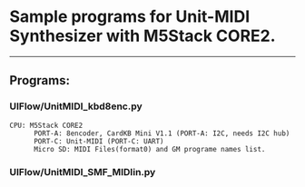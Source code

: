 # Sample programs for Unit-MIDI Synthesizer with M5Stack CORE2.

---
## Programs:
### UIFlow/UnitMIDI_kbd8enc.py
    CPU: M5Stack CORE2
          PORT-A: 8encoder, CardKB Mini V1.1 (PORT-A: I2C, needs I2C hub)
          PORT-C: Unit-MIDI (PORT-C: UART)
          Micro SD: MIDI Files(format0) and GM programe names list.

### UIFlow/UnitMIDI_SMF_MIDIin.py

